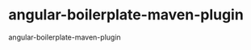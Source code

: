 angular-boilerplate-maven-plugin
================================

angular-boilerplate-maven-plugin
